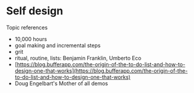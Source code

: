 # Self design

Topic references

* 10,000 hours
* goal making and incremental steps
* grit
* ritual, routine, lists: Benjamin Franklin, Umberto Eco
* [https://blog.bufferapp.com/the-origin-of-the-to-do-list-and-how-to-design-one-that-works](https://blog.bufferapp.com/the-origin-of-the-to-do-list-and-how-to-design-one-that-works)
* Doug Engelbart's Mother of all demos



